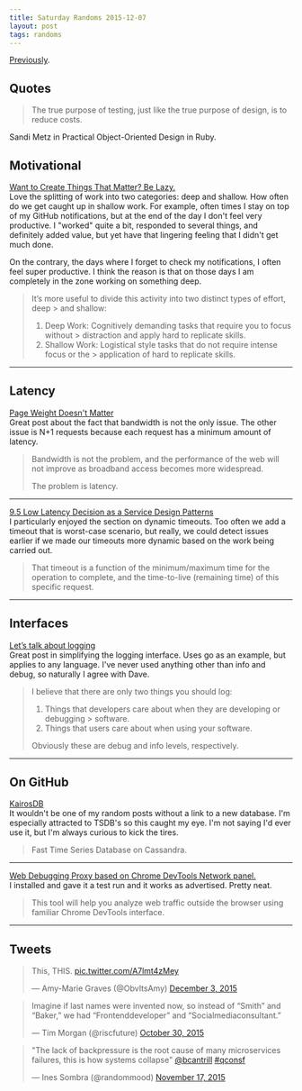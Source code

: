 ```yaml
---
title: Saturday Randoms 2015-12-07
layout: post
tags: randoms
---
```


[Previously](/monday-randoms-2015-11-02/).

## Quotes

> The true purpose of testing, just like the true purpose of design, is to reduce costs.

Sandi Metz in Practical Object-Oriented Design in Ruby.

## Motivational

[Want to Create Things That Matter? Be Lazy.](http://99u.com/articles/52345/want-to-create-things-that-matter-be-lazy)<br />Love the splitting of work into two categories: deep and shallow. How often do we get caught up in shallow work. For example, often times I stay on top of my GitHub notifications, but at the end of the day I don't feel very productive. I "worked" quite a bit, responded to several things, and definitely added value, but yet have that lingering feeling that I didn't get much done.

On the contrary, the days where I forget to check my notifications, I often feel super productive. I think the reason is that on those days I am completely in the zone working on something deep.

> It’s more useful to divide this activity into two distinct types of effort, deep > and shallow:
>
> 1. Deep Work: Cognitively demanding tasks that require you to focus without > distraction and apply hard to replicate skills.
> 2. Shallow Work: Logistical style tasks that do not require intense focus or the > application of hard to replicate skills.

<hr />

## Latency

[Page Weight Doesn't Matter](http://www.nateberkopec.com/2015/11/05/page-weight-doesnt-matter.html)<br />Great post about the fact that bandwidth is not the only issue. The other issue is N+1 requests because each request has a minimum amount of latency.

> Bandwidth is not the problem, and the performance of the web will not improve as broadband access becomes more widespread.
>
> The problem is latency.

<hr />

[9.5 Low Latency Decision as a Service Design Patterns](http://tech.forter.com/9-5-low-latency-decision-as-a-service-design-patterns/)<br />I particularly enjoyed the section on dynamic timeouts. Too often we add a timeout that is worst-case scenario, but really, we could detect issues earlier if we made our timeouts more dynamic based on the work being carried out.

> That timeout is a function of the minimum/maximum time for the operation to complete, and the time-to-live (remaining time) of this specific request.

<hr />

## Interfaces

[Let’s talk about logging](http://dave.cheney.net/2015/11/05/lets-talk-about-logging)<br />Great post in simplifying the logging interface. Uses go as an example, but applies to any language. I've never used anything other than info and debug, so naturally I agree with Dave.

> I believe that there are only two things you should log:
>
> 1. Things that developers care about when they are developing or debugging > software.
> 2. Things that users care about when using your software.
>
> Obviously these are debug and info levels, respectively.

<hr />

## On GitHub

[KairosDB](http://kairosdb.github.io/)<br />It wouldn't be one of my random posts without a link to a new database. I'm especially attracted to TSDB's so this caught my eye. I'm not saying I'd ever use it, but I'm always curious to kick the tires.

> Fast Time Series Database on Cassandra.

<hr />

[Web Debugging Proxy based on Chrome DevTools Network panel.](https://github.com/kdzwinel/betwixt)<br />I installed and gave it a test run and it works as advertised. Pretty neat.

> This tool will help you analyze web traffic outside the browser using familiar Chrome DevTools interface.

<hr />

## Tweets

<blockquote class="twitter-tweet" lang="en"><p lang="en" dir="ltr">This, THIS. <a href="https://t.co/A7lmt4zMey">pic.twitter.com/A7lmt4zMey</a></p>&mdash; Amy-Marie Graves (@ObvItsAmy) <a href="https://twitter.com/ObvItsAmy/status/672398340047437824">December 3, 2015</a></blockquote>
<script async src="//platform.twitter.com/widgets.js" charset="utf-8"></script>

<blockquote class="twitter-tweet" lang="en"><p lang="en" dir="ltr">Imagine if last names were invented now, so instead of “Smith” and “Baker,” we had “Frontenddeveloper” and “Socialmediaconsultant.”</p>&mdash; Tim Morgan (@riscfuture) <a href="https://twitter.com/riscfuture/status/660183677930897408">October 30, 2015</a></blockquote>
<script async src="//platform.twitter.com/widgets.js" charset="utf-8"></script>

<blockquote class="twitter-tweet" lang="en"><p lang="en" dir="ltr">&quot;The lack of backpressure is the root cause of many microservices failures, this is how systems collapse&quot; <a href="https://twitter.com/bcantrill">@bcantrill</a> <a href="https://twitter.com/hashtag/qconsf?src=hash">#qconsf</a></p>&mdash; Ines Sombra (@randommood) <a href="https://twitter.com/randommood/status/666696560655253504">November 17, 2015</a></blockquote>
<script async src="//platform.twitter.com/widgets.js" charset="utf-8"></script>
